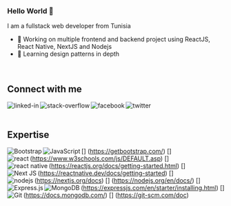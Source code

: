 ### Hello World 👋
I am a fullstack web developer from Tunisia

- 🔭 Working on multiple frontend and backend project using ReactJS, React Native, NextJS and Nodejs
- 🌱 Learning design patterns in depth
<br>


## Connect with me


[<img align="left" alt="linked-in" src="https://img.shields.io/badge/linkedin-%230077B5.svg?&style=for-the-badge&logo=linkedin&logoColor=white" />](https://www.linkedin.com/in/naim-bouallagui-9ab692a8)
[<img align="left" alt="stack-overflow" src="https://img.shields.io/badge/stack%20overflow-FE7A16?logo=stack-overflow&logoColor=white&style=for-the-badge" />](https://stackoverflow.com/users/8789726/naim-blg)
[<img align="left" alt="facebook" src="https://img.shields.io/badge/facebook-%231877F2.svg?&style=for-the-badge&logo=facebook&logoColor=white" />](https://www.facebook.com/danger.gerrard/)
[<img align="left" alt="twitter" src="https://img.shields.io/badge/twitter-%231DA1F2.svg?&style=for-the-badge&logo=twitter&logoColor=white" />](https://twitter.com/bouallagui_naim)
<br>
<br>


## Expertise


[<img align="left" alt="Bootstrap" src="https://img.shields.io/badge/bootstrap-%23563D7C.svg?style=for-the-badge&logo=bootstrap&logoColor=white"/>]
(https://getbootstrap.com/)
[<img align="left" alt="JavaScript" src="https://img.shields.io/badge/javascript-%23323330.svg?style=for-the-badge&logo=javascript&logoColor=%23F7DF1E"/>]
(https://www.w3schools.com/js/DEFAULT.asp)
[<img align="left" alt="react" src="https://img.shields.io/badge/react%20-%2320232a.svg?&style=for-the-badge&logo=react&logoColor=%2361DAFB" />]
(https://reactjs.org/docs/getting-started.html)
[<img align="left" alt="react native" src="https://img.shields.io/badge/react%20native-%2320232a.svg?&style=for-the-badge&logo=react&logoColor=%2361DAFB" />]
(https://reactnative.dev/docs/getting-started)
[<img align="left" alt="Next JS" src="https://img.shields.io/badge/nextjs-%23000000.svg?style=for-the-badge&logo=next.js&logoColor=white"/>]
(https://nextjs.org/docs)
[<img align="left" alt="nodejs" src="https://img.shields.io/badge/node.js%20-%2343853D.svg?&style=for-the-badge&logo=node.js&logoColor=white" />]
(https://nodejs.org/en/docs/)
[<img align="left" alt="Express.js" src="https://img.shields.io/badge/express.js-%23404d59.svg?style=for-the-badge&logo=express&logoColor=%2361DAFB"/>]
(https://expressjs.com/en/starter/installing.html)
[<img align="left" alt="MongoDB" src ="https://img.shields.io/badge/MongoDB-%234ea94b.svg?style=for-the-badge&logo=mongodb&logoColor=white"/>]
(https://docs.mongodb.com/)
[<img align="left" alt="Git" src="https://img.shields.io/badge/git-%23F05033.svg?style=for-the-badge&logo=git&logoColor=white"/>]
(https://git-scm.com/doc)
<br>
<br>
